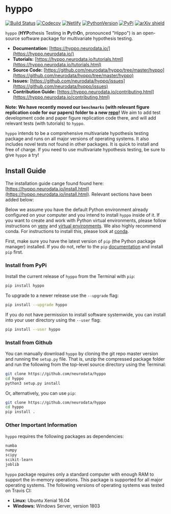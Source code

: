 # hyppo

[![Build Status](https://circleci.com/gh/neurodata/hyppo/tree/master.svg?style=shield&circle-token=:circle-token)](https://circleci.com/gh/neurodata/hyppo)
[![Codecov](https://codecov.io/gh/neurodata/hyppo/branch/master/graph/badge.svg?token=a2TXyRVW0a)](https://codecov.io/gh/neurodata/hyppo)
[![Netlify](https://img.shields.io/netlify/e5242ebd-631e-4330-b43e-85e428dac66a)](https://app.netlify.com/sites/hyppo/deploys)
[![PythonVersion](https://img.shields.io/badge/python-3.6%20%7C%203.7%20%7C%203.8-blue)](https://img.shields.io/badge/python-3.6%20%7C%203.7%20%7C%203.8-blue)
[![PyPi](https://badge.fury.io/py/hyppo.svg)](https://pypi.org/project/hyppo/)
[![arXiv shield](https://img.shields.io/badge/arXiv-1907.02088-red.svg?style=flat)](https://arxiv.org/abs/1907.02088)

`hyppo` (**HYP**othesis Testing in **P**yth**O**n, pronounced "Hippo") is an open-source software package for multivariate hypothesis testing.

- **Documentation:** [https://hyppo.neurodata.io/](https://hyppo.neurodata.io/)
- **Tutorials:** [https://hyppo.neurodata.io/tutorials.html](https://hyppo.neurodata.io/tutorials.html)
- **Source Code:** [https://github.com/neurodata/hyppo/tree/master/hyppo](https://github.com/neurodata/hyppo/tree/master/hyppo)
- **Issues:** [https://github.com/neurodata/hyppo/issues](https://github.com/neurodata/hyppo/issues)
- **Contribution Guide:** [https://hyppo.neurodata.io/contributing.html](https://hyppo.neurodata.io/contributing.html)

**Note: We have recently moved our `benchmarks` (with relevant figure replication code for our papers) folder to a new [repo](https://github.com/neurodata/hyppo-papers)!** We aim to add test development code and paper figure replication code there, and will add relevant tests (with tutorials) to ``hyppo``.

`hyppo` intends to be a comprehensive multivariate hypothesis testing package and runs on all major versions of operating systems. It also includes novel tests not found in other packages. It is quick to install and free of charge. If you need to use multivariate hypothesis testing, be sure to give `hyppo` a try!

## Install Guide

The installation guide cange found found here: [https://hyppo.neurodata.io/install.html](https://hyppo.neurodata.io/install.html). Relevant sections have been added below:

Below we assume you have the default Python environment already configured on your computer and you intend to install `hyppo` inside of it.  If you want to create and work with Python virtual environments, please follow instructions on [venv](https://docs.python.org/3/library/venv.html) and [virtual environments](http://docs.python-guide.org/en/latest/dev/virtualenvs/). We also highly recommend conda. For instructions to install this, please look at [conda](https://docs.conda.io/projects/conda/en/latest/user-guide/install/).

First, make sure you have the latest version of `pip` (the Python package manager) installed. If you do not, refer to the `pip` [documentation](https://pip.pypa.io/en/stable/installing/) and install `pip` first.

### Install from PyPi

Install the current release of `hyppo` from the Terminal with `pip`:

```sh
pip install hyppo
```

To upgrade to a newer release use the `--upgrade` flag:

```sh
pip install --upgrade hyppo
```

If you do not have permission to install software systemwide, you can install into your user directory using the `--user` flag:

```sh
pip install --user hyppo
```

### Install from Github

You can manually download `hyppo` by cloning the git repo master version and running the `setup.py` file. That is, unzip the compressed package folder and run the following from the top-level source directory using the Terminal:

```sh
git clone https://github.com/neurodata/hyppo
cd hyppo
python3 setup.py install
```

Or, alternatively, you can use `pip`:

```sh
git clone https://github.com/neurodata/hyppo
cd hyppo
pip install .
```

### Other Important Information

`hyppo` requires the following packages as dependencies:

```python
numba
numpy
scipy
scikit-learn
joblib
```

`hyppo` package requires only a standard computer with enough RAM to support the in-memory operations. This package is supported for all major operating systems. The following versions of operating systems was tested on Travis CI:

- **Linux:** Ubuntu Xenial 16.04
- **Windows:** Windows Server, version 1803
